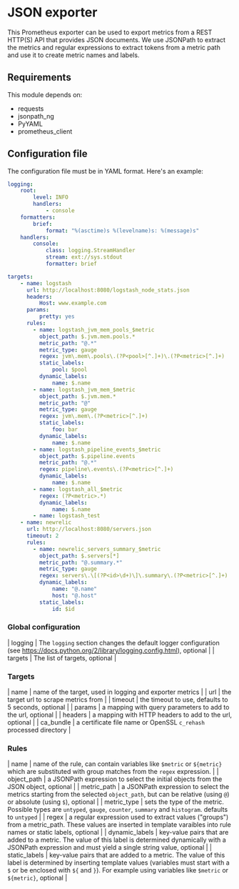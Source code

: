 # JSON exporter
This Prometheus exporter can be used to export metrics from a REST HTTP(S) API
that provides JSON documents. We use JSONPath to extract the metrics and
regular expressions to extract tokens from a metric path and use it to create
metric names and labels.

## Requirements
This module depends on:
 * requests
 * jsonpath_ng
 * PyYAML
 * prometheus_client

## Configuration file
The configuration file must be in YAML format. Here's an example:
```yaml
logging:
    root:
        level: INFO
        handlers:
            - console
    formatters:
        brief:
            format: "%(asctime)s %(levelname)s: %(message)s"
    handlers:
        console:
            class: logging.StreamHandler
            stream: ext://sys.stdout
            formatter: brief

targets:
    - name: logstash
      url: http://localhost:8080/logstash_node_stats.json
      headers:
          Host: www.example.com
      params:
          pretty: yes
      rules:
        - name: logstash_jvm_mem_pools_$metric
          object_path: $.jvm.mem.pools.*
          metric_path: "@.*"
          metric_type: gauge
          regex: jvm\.mem\.pools\.(?P<pool>[^.]+)\.(?P<metric>[^.]+)
          static_labels:
              pool: $pool
          dynamic_labels:
              name: $.name
        - name: logstash_jvm_mem_$metric
          object_path: $.jvm.mem.*
          metric_path: "@"
          metric_type: gauge
          regex: jvm\.mem\.(?P<metric>[^.]+)
          static_labels:
              foo: bar
          dynamic_labels:
              name: $.name
        - name: logstash_pipeline_events_$metric
          object_path: $.pipeline.events
          metric_path: "@.*"
          regex: pipeline\.events\.(?P<metric>[^.]+)
          dynamic_labels:
              name: $.name
        - name: logstash_all_$metric
          regex: (?P<metric>.*)
          dynamic_labels:
              name: $.name
        - name: logstash_test
    - name: newrelic
      url: http://localhost:8080/servers.json
      timeout: 2
      rules:
        - name: newrelic_servers_summary_$metric
          object_path: $.servers[*]
          metric_path: "@.summary.*"
          metric_type: gauge
          regex: servers\.\[(?P<id>\d+)\]\.summary\.(?P<metric>[^.]+)
          dynamic_labels:
              name: "@.name"
              host: "@.host"
          static_labels:
              id: $id
```

### Global configuration

| logging | The `logging` section changes the default logger configuration (see https://docs.python.org/2/library/logging.config.html), optional |
| targets | The list of targets, optional |

### Targets

| name | name of the target, used in logging and exporter metrics |
| url | the target url to scrape metrics from |
| timeout | the timeout to use, defaults to 5 seconds, optional |
| params | a mapping with query parameters to add to the url, optional |
| headers | a mapping with HTTP headers to add to the url, optional |
| ca_bundle | a certificate file name or OpenSSL `c_rehash` processed directory |

### Rules

| name | name of the rule, can contain variables like `$metric` or `${metric}` which are substituted with group matches from the `regex` expression. |
| object_path | a JSONPath expression to select the initial objects from the JSON object, optional |
| metric_path | a JSONPath expression to select the metrics starting from the selected `object_path`, but can be relative (using `@`) or absolute (using `$`), optional |
| metric_type | sets the type of the metric. Possible types are `untyped`, `gauge`, `counter`, `summary` and `histogram`. defaults to `untyped` |
| regex | a regular expression used to extract values ("groups") from a metric_path. These values are inserted in template varaibles into rule names or static labels, optional |
| dynamic_labels | key-value pairs that are added to a metric. The value of this label is determined dynamically with a JSONPath expression and must yield a single string value, optional |
| static_labels | key-value pairs that are added to a metric. The value of this label is determined by inserting template values (variables must start with a `$` or be enclosed with `${` and `}`). For example using variables like `$metric` or `${metric}`, optional |
